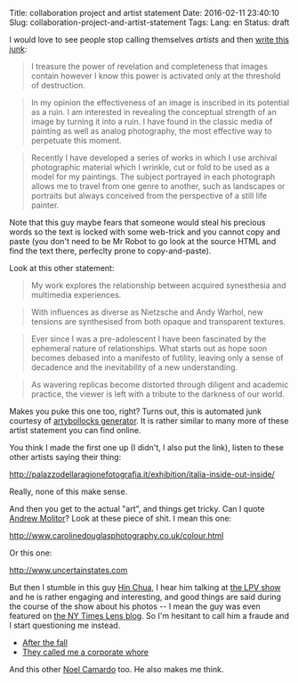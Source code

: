 Title: collaboration project and artist statement
Date: 2016-02-11 23:40:10
Slug: collaboration-project-and-artist-statement
Tags:
Lang: en
Status: draft

I would love to see people stop calling themselves _artists_ and then [write this junk](http://geandypavon.net/?page_id=764):

>I treasure the power of revelation and completeness that images contain however I know this power is activated only at the threshold of destruction.

> In my opinion the effectiveness of an image is inscribed in its potential as a ruin. I am interested in revealing the conceptual strength of an image by turning it into a ruin. I have found in the classic media of painting as well as analog photography, the most effective way to perpetuate this moment.

> Recently I have developed a series of works in which I use archival photographic material which I wrinkle, cut or fold to be used as a model for my paintings. The subject portrayed in each photograph allows me to travel from one genre to another, such as landscapes or portraits but always conceived from the perspective of a still life painter.

Note that this guy maybe fears that someone would steal his precious words so the text is locked with some web-trick and you cannot copy and paste (you don't need to be Mr Robot to go look at the source HTML and find the text there, perfeclty prone to copy-and-paste).

Look at this other statement:

> My work explores the relationship between acquired synesthesia and multimedia experiences.

> With influences as diverse as Nietzsche and Andy Warhol, new tensions are synthesised from both opaque and transparent textures.

>Ever since I was a pre-adolescent I have been fascinated by the ephemeral nature of relationships. What starts out as hope soon becomes debased into a manifesto of futility, leaving only a sense of decadence and the inevitability of a new understanding.

>As wavering replicas become distorted through diligent and academic practice, the viewer is left with a tribute to the darkness of our world.

Makes you puke this one too, right? Turns out, this is automated junk courtesy of [artybollocks
generator](http://artybollocks.com/#abg_full). It is rather similar to many more of these artist statement you can find online.

You think I made the first one up (I didn't, I also put the link), listen to these other artists saying their thing:

<http://palazzodellaragionefotografia.it/exhibition/italia-inside-out-inside/>

Really, none of this make sense.

And then you get to the actual "art", and things get tricky. Can I quote [Andrew Molitor](http://photothunk.blogspot.no/)? Look at these piece of shit. I mean this one:

<http://www.carolinedouglasphotography.co.uk/colour.html>

Or this one:

<http://www.uncertainstates.com>


But then I stumble in this guy [Hin Chua](http://journal.hinius.net/), I hear him talking at [the LPV show](http://lpvshow.com/episode-3-1-hin-chua/) and he is rather engaging and interesting, and good things are said during the course of the show about his photos -- I mean the guy was even featured on [the NY Times Lens blog](http://lens.blogs.nytimes.com/2011/04/15/ephemeral-paradise-in-medium-format/?_r=1). So I'm hesitant to call him a fraude and I start questioning me instead.


* [After the fall](http://www.hinius.net/after-the-fall/)
* [They called me a corporate whore](http://www.hinius.net/they-called-me-a-corporate-whore/)

And this other [Noel Camardo](http://www.noelcamardo.com/Giant/1/caption) too. He also makes me think.


<!-- PELICAN_END_SUMMARY -->
